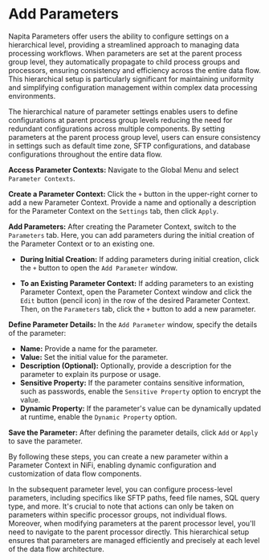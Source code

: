 # Add Parameters

Napita Parameters offer users the ability to configure settings on a hierarchical level, providing a streamlined approach to managing data processing workflows. When parameters are set at the parent process group level, they automatically propagate to child process groups and processors, ensuring consistency and efficiency across the entire data flow. This hierarchical setup is particularly significant for maintaining uniformity and simplifying configuration management within complex data processing environments.

The hierarchical nature of parameter settings enables users to define configurations at parent process group levels reducing the need for redundant configurations across multiple components. By setting parameters at the parent process group level, users can ensure consistency in settings such as default time zone, SFTP configurations, and database configurations throughout the entire data flow.

**Access Parameter Contexts:** Navigate to the Global Menu and select `Parameter Contexts`.

**Create a Parameter Context:** Click the `+` button in the upper-right corner to add a new Parameter Context. Provide a name and optionally a description for the Parameter Context on the `Settings` tab, then click `Apply`.

**Add Parameters:** After creating the Parameter Context, switch to the `Parameters` tab. Here, you can add parameters during the initial creation of the Parameter Context or to an existing one.

- **During Initial Creation:** If adding parameters during initial creation, click the `+` button to open the `Add Parameter` window.

- **To an Existing Parameter Context:** If adding parameters to an existing Parameter Context, open the Parameter Context window and click the `Edit` button (pencil icon) in the row of the desired Parameter Context. Then, on the `Parameters` tab, click the `+` button to add a new parameter.

**Define Parameter Details:** In the `Add Parameter` window, specify the details of the parameter:
- **Name:** Provide a name for the parameter.
- **Value:** Set the initial value for the parameter.
- **Description (Optional):** Optionally, provide a description for the parameter to explain its purpose or usage.
- **Sensitive Property:** If the parameter contains sensitive information, such as passwords, enable the `Sensitive Property` option to encrypt the value.
- **Dynamic Property:** If the parameter's value can be dynamically updated at runtime, enable the `Dynamic Property` option.

**Save the Parameter:** After defining the parameter details, click `Add` or `Apply` to save the parameter.

By following these steps, you can create a new parameter within a Parameter Context in NiFi, enabling dynamic configuration and customization of data flow components.

In the subsequent parameter level, you can configure process-level parameters, including specifics like SFTP paths, feed file names, SQL query type, and more. It's crucial to note that actions can only be taken on parameters within specific processor groups, not individual flows. Moreover, when modifying parameters at the parent processor level, you'll need to navigate to the parent processor directly. This hierarchical setup ensures that parameters are managed efficiently and precisely at each level of the data flow architecture.


